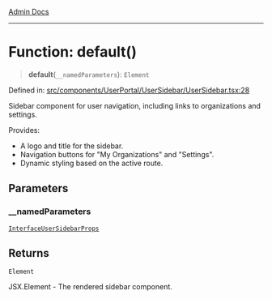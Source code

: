 [Admin Docs](/)

***

# Function: default()

> **default**(`__namedParameters`): `Element`

Defined in: [src/components/UserPortal/UserSidebar/UserSidebar.tsx:28](https://github.com/gautam-divyanshu/talawa-admin/blob/d5fea688542032271211cd43ee86c7db0866bcc0/src/components/UserPortal/UserSidebar/UserSidebar.tsx#L28)

Sidebar component for user navigation, including links to organizations and settings.

Provides:
- A logo and title for the sidebar.
- Navigation buttons for "My Organizations" and "Settings".
- Dynamic styling based on the active route.

## Parameters

### \_\_namedParameters

[`InterfaceUserSidebarProps`](../interfaces/InterfaceUserSidebarProps.md)

## Returns

`Element`

JSX.Element - The rendered sidebar component.
